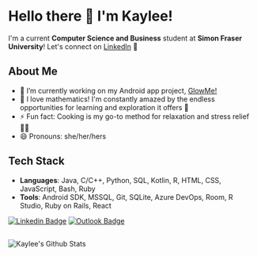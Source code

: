 # Hello there 👋 I'm Kaylee! 

I'm a current **Computer Science and Business** student at **Simon Fraser University**!
Let's connect on [LinkedIn](https://www.linkedin.com/in/khanh-mai-bui/) 👯

## About Me
- 🔭 I’m currently working on my Android app project, [GlowMe!](https://github.com/khanhmaibui/glowme)
- 🌱 I love mathematics! I'm constantly amazed by the endless opportunities for learning and exploration it offers 🧮
- ⚡ Fun fact: Cooking is my go-to method for relaxation and stress relief 🧑‍🍳
- 😄 Pronouns: she/her/hers

## Tech Stack
- **Languages**: Java, C/C++, Python, SQL, Kotlin, R, HTML, CSS, JavaScript, Bash, Ruby
- **Tools**: Android SDK, MSSQL, Git, SQLite, Azure DevOps, Room, R Studio, Ruby on Rails, React


[![Linkedin Badge](https://img.shields.io/badge/-@khanhmaibui-blue?style=flat&logo=Linkedin&logoColor=white&link=https://www.linkedin.com/in/khanh-mai-bui/)](https://www.linkedin.com/in/khanh-mai-bui/)
[![Outlook Badge](https://img.shields.io/badge/-khanh_bui-84D7FF?style=flat&logo=Microsoft-Outlook&logoColor=white&link=mailto:khanh_bui@sfu.ca)](mailto:khanh_bui@sfu.ca)

##
![Kaylee's Github Stats](https://github-readme-stats.vercel.app/api?username=khanhmaibui&hide=stars,issues&count_private=true&show_icons=true&theme=radical&custom_title=Kaylee%27s%20GitHub%20Stats)

<!--
**khanhmaibui/khanhmaibui** is a ✨ _special_ ✨ repository because its `README.md` (this file) appears on your GitHub profile.

Here are some ideas to get you started:

- 🔭 I’m currently working on ...
- 🌱 I’m currently learning ...
- 👯 I’m looking to collaborate on ...
- 🤔 I’m looking for help with ...
- 💬 Ask me about ...
- 📫 How to reach me: ...
- 😄 Pronouns: ...
- ⚡ Fun fact: ...
-->

